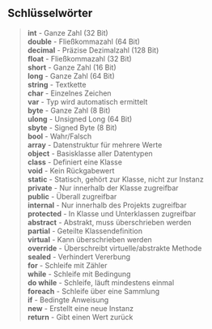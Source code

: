 ## Schlüsselwörter

> **int** - Ganze Zahl (32 Bit)  
> **double** - Fließkommazahl (64 Bit)  
> **decimal** - Präzise Dezimalzahl (128 Bit)  
> **float** - Fließkommazahl (32 Bit)  
> **short** - Ganze Zahl (16 Bit)  
> **long** - Ganze Zahl (64 Bit)  
> **string** - Textkette  
> **char** - Einzelnes Zeichen  
> **var** - Typ wird automatisch ermittelt  
> **byte** - Ganze Zahl (8 Bit)  
> **ulong** - Unsigned Long (64 Bit)  
> **sbyte** - Signed Byte (8 Bit)  
> **bool** - Wahr/Falsch  
> **array** - Datenstruktur für mehrere Werte  
> **object** - Basisklasse aller Datentypen  
> **class** - Definiert eine Klasse  
> **void** - Kein Rückgabewert  
> **static** - Statisch, gehört zur Klasse, nicht zur Instanz  
> **private** - Nur innerhalb der Klasse zugreifbar  
> **public** - Überall zugreifbar  
> **internal** - Nur innerhalb des Projekts zugreifbar  
> **protected** - In Klasse und Unterklassen zugreifbar  
> **abstract** - Abstrakt, muss überschrieben werden  
> **partial** - Geteilte Klassendefinition  
> **virtual** - Kann überschrieben werden  
> **override** - Überschreibt virtuelle/abstrakte Methode  
> **sealed** - Verhindert Vererbung  
> **for** - Schleife mit Zähler  
> **while** - Schleife mit Bedingung  
> **do while** - Schleife, läuft mindestens einmal  
> **foreach** - Schleife über eine Sammlung  
> **if** - Bedingte Anweisung  
> **new** - Erstellt eine neue Instanz  
> **return** - Gibt einen Wert zurück
